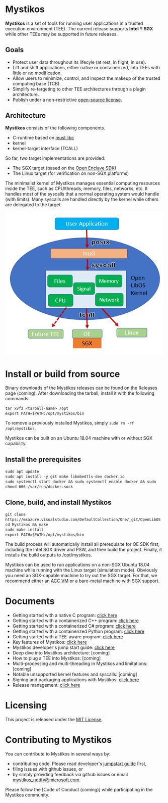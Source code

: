 # Mystikos

**Mystikos** is a set of tools for running user applications in a trusted
execution environment (TEE). The current release supports **Intel &reg; SGX**
while other TEEs may be supported in future releases.

## Goals

- Protect user data throughout its lifecyle (at rest, in flight, in use).
- Lift and shift applications, either native or containerized, into TEEs with
  little or no modification.
- Allow users to minimize, control, and inspect the makeup of the trusted
  computing base (TCB).
- Simplify re-targeting to other TEE architectures through a plugin
  architecture.
- Publish under a non-restrictive [open-source license](LICENSE).

## Architecture

**Mystikos** consists of the following components.
- C-runtime based on [musl libc](https://www.musl-libc.org)
- kernel
- kernel-target interface (TCALL)

So far, two target implementations are provided:
- The SGX target (based on the [Open Enclave SDK](https://github.com/openenclave/openenclave))
- The Linux target (for verification on non-SGX platforms)

The minimalist kernel of Mystikos manages essential computing resources
inside the TEE, such as CPU/threads, memory, files, networks, etc. It handles
most of the syscalls that a normal operating system would handle (with limits).
Many syscalls are handled directly by the kernel while others are delegated to
the target.

![](./arch.png)

# Install or build from source

Binary downloads of the Mystikos releases can be found on the Releases page
(coming). After downloading the tarball, install it with the following commands:

```
tar xvfz <tarball-name> /opt
export PATH=$PATH:/opt/mystikos/bin
```

To remove a previously installed Mystikos, simply
`sudo rm -rf /opt/mystikos`.

Mystikos can be built on an Ubuntu 18.04 machine with or without SGX
capability.

## Install the prerequisites

```
sudo apt update
sudo apt install -y git make libmbedtls-dev docker.io
sudo systemctl start docker && sudo systemctl enable docker && sudo chmod 666 /var/run/docker.sock
```

## Clone, build, and install Mystikos

```
git clone https://msazure.visualstudio.com/DefaultCollection/One/_git/OpenLibOS
cd Mystikos && make
sudo make install
export PATH=$PATH:/opt/mystikos/bin
```

The build process will automatically install all prerequisite for OE SDK first,
including the Intel SGX driver and PSW, and then build the project. Finally,
it installs the build outputs to /opt/mystikos.

Mystikos can be used to run applications on a non-SGX Ubuntu 18.04 machine
while running with the Linux target (simulation mode). Obviously you need an
SGX-capable machine to try out the SGX target. For that, we recommend either an
[ACC VM](https://aka.ms/accgetstarted) or a bare-metal machine with SGX support.

# Documents

- Getting started with a native C program: [click here](doc/user-getting-started-c.md)
- Getting started with a containerized C++ program: [click here](doc/user-getting-started-docker-c++.md)
- Getting started with a containerized C# program: [click here](doc/user-getting-started-docker-dotnet.md)
- Getting started with a containerized Python program: [click here](doc/user-getting-started-docker-python.md)
- Getting started with a TEE-aware program: [click here](doc/user-getting-started-tee-aware.md)
- Key features of Mystikos: [click here](doc/key-features.md)
- Mystikos developer's jump start guide: [click here](doc/dev-jumpstart.md)
- Deep dive into Mystikos architecture: [coming]
- How to plug a TEE into Mystikos: [coming]
- Multi-processing and multi-threading in Mystikos and limitations: [coming]
- Notable unsupported kernel features and syscalls: [coming]
- Signing and packaging applications with Mystikos: [click here](doc/sign-package.md)
- Release management: [click here](doc/releasing.md)

# Licensing

This project is released under the [MIT License](LICENSE).

# Contributing to Mystikos

You can contribute to Mystikos in several ways by:

- contributing code. Please read developer's [jumpstart guide](doc/dev-jumpstart.md) first,
- filing issues with github issues, or
- by simply providing feedback via github issues or email mystikos_notify@microsoft.com.

Please follow the [Code of Conduct (coming)] while participating in the Mystikos community.
